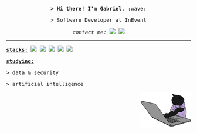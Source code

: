<p align="center"><samp><strong>> Hi there! I'm Gabriel</strong>. :wave:

<p align="center"><samp>> Software Developer at <a src="https://inevent.com/">InEvent</a>

<div align="center">
<p><samp><i>contact me:</i>

<img src="https://img.shields.io/badge/linkedin-2E2E2E.svg?style=for-the-badge&logo=linkedin&logoColor=white">
<img src="https://img.shields.io/badge/Gmail-2E2E2E?style=for-the-badge&logo=gmail&logoColor=white">
</div>


---

<p><samp><strong><u>stacks:</u></strong>


<img src="https://img.shields.io/badge/Code-PHP-informational?style=flat&logo=php&logoColor=white&color=2E2E2E">
<img src="https://img.shields.io/badge/Code-VueJS-informational?style=flat&logo=vue.js&logoColor=white&color=2E2E2E">
<img src="https://img.shields.io/badge/Code-NodeJS-informational?style=flat&logo=node.js&logoColor=white&color=2E2E2E">
<img src="https://img.shields.io/badge/Code-JavaScript-informational?style=flat&logo=javascript&logoColor=white&color=2E2E2E">
<img src="https://img.shields.io/badge/Code-TypeScript-informational?style=flat&logo=typescript&logoColor=white&color=2E2E2E">

<p><samp><strong><u>studying:</u></strong>
<p><samp>> data & security</p>
<p><samp>> artificial intelligence</p>

<img src="coding.gif" width="140" align="right">
